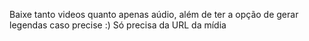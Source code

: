 Baixe tanto videos quanto apenas aúdio, além de ter a opção de gerar legendas caso precise :)
Só precisa da URL da mídia
